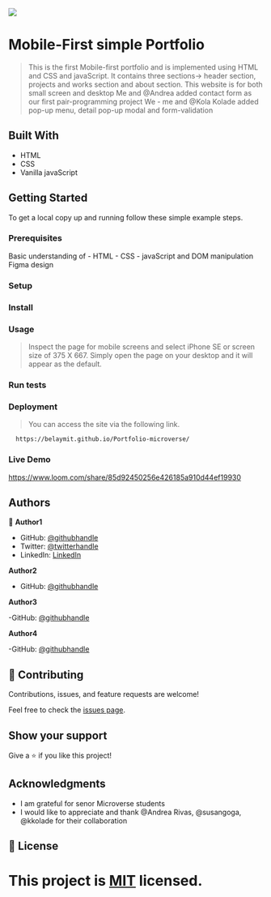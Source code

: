 ![](https://img.shields.io/badge/Microverse-blueviolet)

# Mobile-First simple Portfolio

> This is the first Mobile-first portfolio and is implemented using HTML and CSS and javaScript.
> It contains three sections-> header section, projects and works section and about section.
> This website is for both small screen and desktop
> Me and @Andrea added contact form as our first pair-programming project
> We - me and @Kola Kolade added pop-up menu, detail pop-up modal and form-validation

## Built With

- HTML
- CSS
- Vanilla javaScript

## Getting Started

To get a local copy up and running follow these simple example steps.

### Prerequisites

Basic understanding of - HTML - CSS - javaScript and DOM manipulation Figma design

### Setup

### Install

### Usage

> Inspect the page for mobile screens and select iPhone SE or screen size of 375 X 667.
> Simply open the page on your desktop and it will appear as the default.

### Run tests

### Deployment

> You can access the site via the following link.

      https://belaymit.github.io/Portfolio-microverse/

### Live Demo

https://www.loom.com/share/85d92450256e426185a910d44ef19930

## Authors

👤 **Author1**

- GitHub: [@githubhandle](https://github.com/belaymit?tab=repositories)
- Twitter: [@twitterhandle](https://twitter.com/2belamit)
- LinkedIn: [LinkedIn](https://www.linkedin.com/in/belay-birhanu-144ba714b/)

**Author2**

- GitHub: [@githubhandle](https://github.com/rivasbolinga)

**Author3**

-GitHub: [@githubhandle](https://github.com/susangoga)

**Author4**

-GitHub: [@githubhandle](https://github.com/kkolade/kolakolade.me)

## 🤝 Contributing

Contributions, issues, and feature requests are welcome!

Feel free to check the [issues page](../../issues/).

## Show your support

Give a ⭐️ if you like this project!

## Acknowledgments

- I am grateful for senor Microverse students
- I would like to appreciate and thank @Andrea Rivas, @susangoga, @kkolade  for their collaboration

## 📝 License

# This project is [MIT](./LICENSE) licensed.
